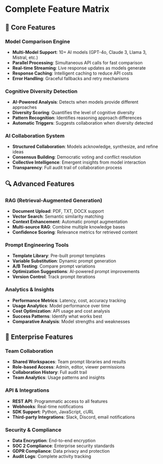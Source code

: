 # Complete Feature Matrix

## 🎯 Core Features

### Model Comparison Engine
- **Multi-Model Support**: 10+ AI models (GPT-4o, Claude 3, Llama 3, Mistral, etc.)
- **Parallel Processing**: Simultaneous API calls for fast comparison
- **Real-time Streaming**: Live response updates as models generate
- **Response Caching**: Intelligent caching to reduce API costs
- **Error Handling**: Graceful fallbacks and retry mechanisms

### Cognitive Diversity Detection
- **AI-Powered Analysis**: Detects when models provide different approaches
- **Diversity Scoring**: Quantifies the level of cognitive diversity
- **Pattern Recognition**: Identifies reasoning approach differences
- **Automatic Triggers**: Suggests collaboration when diversity detected

### AI Collaboration System
- **Structured Collaboration**: Models acknowledge, synthesize, and refine ideas
- **Consensus Building**: Democratic voting and conflict resolution
- **Collective Intelligence**: Emergent insights from model interaction
- **Transparency**: Full audit trail of collaboration process

## 🔍 Advanced Features

### RAG (Retrieval-Augmented Generation)
- **Document Upload**: PDF, TXT, DOCX support
- **Vector Search**: Semantic similarity matching
- **Context Enhancement**: Automatic prompt augmentation
- **Multi-source RAG**: Combine multiple knowledge bases
- **Confidence Scoring**: Relevance metrics for retrieved content

### Prompt Engineering Tools
- **Template Library**: Pre-built prompt templates
- **Variable Substitution**: Dynamic prompt generation
- **A/B Testing**: Compare prompt variations
- **Optimization Suggestions**: AI-powered prompt improvements
- **Version Control**: Track prompt iterations

### Analytics & Insights
- **Performance Metrics**: Latency, cost, accuracy tracking
- **Usage Analytics**: Model performance over time
- **Cost Optimization**: API usage and cost analysis
- **Success Patterns**: Identify what works best
- **Comparative Analysis**: Model strengths and weaknesses

## 🚀 Enterprise Features

### Team Collaboration
- **Shared Workspaces**: Team prompt libraries and results
- **Role-based Access**: Admin, editor, viewer permissions
- **Collaboration History**: Full audit trail
- **Team Analytics**: Usage patterns and insights

### API & Integrations
- **REST API**: Programmatic access to all features
- **Webhooks**: Real-time notifications
- **SDK Support**: Python, JavaScript, cURL
- **Third-party Integrations**: Slack, Discord, email notifications

### Security & Compliance
- **Data Encryption**: End-to-end encryption
- **SOC 2 Compliance**: Enterprise security standards
- **GDPR Compliance**: Data privacy and protection
- **Audit Logs**: Complete activity tracking
